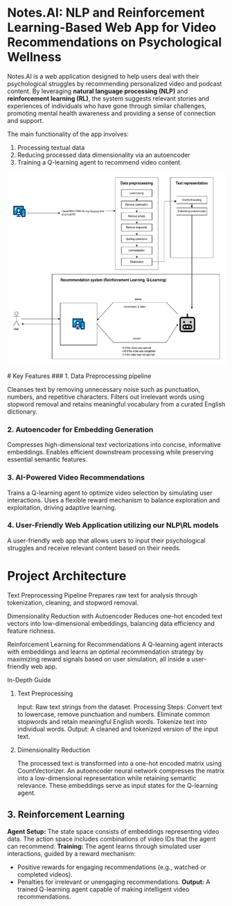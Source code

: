 # Notes.AI: NLP and Reinforcement Learning-Based Web App for Video Recommendations on Psychological Wellness

Notes.AI is a web application designed to help users deal with their psychological struggles by recommending personalized video and podcast content. By leveraging **natural language processing (NLP)** and **reinforcement learning (RL)**, the system suggests relevant stories and experiences of individuals who have gone through similar challenges, promoting mental health awareness and providing a sense of connection and support.

The main functionality of the app involves:
 1. Processing textual data
 2. Reducing processed data dimensionality via an autoencoder
 3. Training a Q-learning agent to recommend video content.
    

<p align="center">
  <img src="mindshift.drawio-4.pdf" alt="Project Logo" width="600" height="444"/>
</p>
# Key Features
### 1. Data Preprocessing pipeline
  
 Cleanses text by removing unnecessary noise such as punctuation, numbers, and repetitive characters.
 Filters out irrelevant words using stopword removal and retains meaningful vocabulary from a curated English dictionary.
    
### 2. Autoencoder for Embedding Generation
 
 Compresses high-dimensional text vectorizations into concise, informative embeddings.
 Enables efficient downstream processing while preserving essential semantic features.

### 3. AI-Powered Video Recommendations

 Trains a Q-learning agent to optimize video selection by simulating user interactions.
 Uses a flexible reward mechanism to balance exploration and exploitation, driving adaptive learning.
    
### 4. User-Friendly Web Application utilizing our NLP\RL models

A user-friendly web app that allows users to input their psychological struggles and receive relevant content based on their needs.


# Project Architecture

 Text Preprocessing Pipeline
 Prepares raw text for analysis through tokenization, cleaning, and stopword removal.

 Dimensionality Reduction with Autoencoder
 Reduces one-hot encoded text vectors into low-dimensional embeddings, balancing data efficiency and feature richness.

 Reinforcement Learning for Recommendations
 A Q-learning agent interacts with embeddings and learns an optimal recommendation strategy by maximizing reward signals based on user simulation, all inside a user-friendly web app.

In-Depth Guide
1. Text Preprocessing

    Input: Raw text strings from the dataset.
    Processing Steps:
        Convert text to lowercase, remove punctuation and numbers.
        Eliminate common stopwords and retain meaningful English words.
        Tokenize text into individual words.
    Output: A cleaned and tokenized version of the input text.

2. Dimensionality Reduction

    The processed text is transformed into a one-hot encoded matrix using CountVectorizer.
    An autoencoder neural network compresses the matrix into a low-dimensional representation while retaining semantic relevance.
    These embeddings serve as input states for the Q-learning agent.

## 3. Reinforcement Learning
 **Agent Setup:**
 The state space consists of embeddings representing video data. The action space includes combinations of video IDs that the agent can recommend.
 **Training:**
 The agent learns through simulated user interactions, guided by a reward mechanism: 
  * Positive rewards for engaging recommendations (e.g., watched or completed videos).
  * Penalties for irrelevant or unengaging recommendations.
 **Output:**
 A trained Q-learning agent capable of making intelligent video recommendations.

